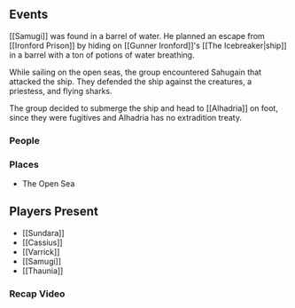 ## Events
[[Samugi]] was found in a barrel of water. He planned an escape from [[Ironford Prison]] by hiding on [[Gunner Ironford]]'s [[The Icebreaker|ship]] in a barrel with a ton of potions of water breathing.

While sailing on the open seas, the group encountered Sahugain that attacked the ship. They defended the ship against the creatures, a priestess, and flying sharks.

The group decided to submerge the ship and head to [[Alhadria]] on foot, since they were fugitives and Alhadria has no extradition treaty.

### People


### Places 
- The Open Sea

## Players Present
- [[Sundara]] 
- [[Cassius]] 
- [[Varrick]] 
- [[Samugi]] 
- [[Thaunia]]

### Recap Video
